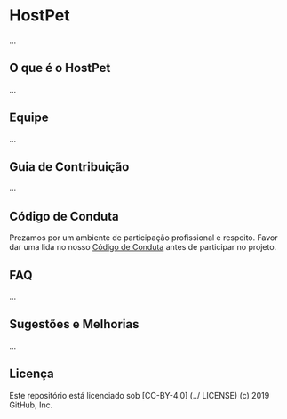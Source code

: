 # HostPet

...

## O que é o HostPet

...

## Equipe

...

## Guia de Contribuição

...

## Código de Conduta

Prezamos por um ambiente de participação profissional e respeito. Favor dar uma lida no nosso [Código de Conduta](CODE_OF_CONDUCT.md) antes de participar no projeto.

## FAQ

...

## Sugestões e Melhorias

...

## Licença

Este repositório está licenciado sob [CC-BY-4.0] (../ LICENSE) (c) 2019 GitHub, Inc.
